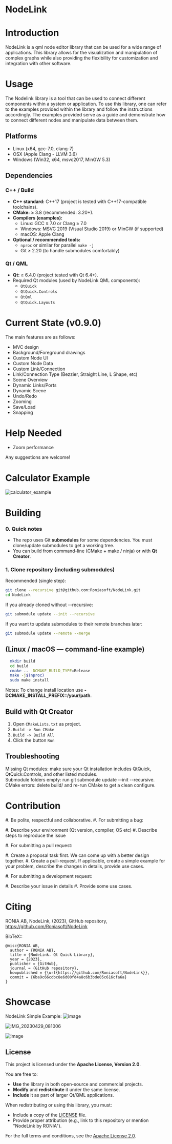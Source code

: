 # NodeLink

Introduction
============
NodeLink is a qml node editor library that can be used for a wide range of applications. This library allows for the visualization and manipulation of complex graphs while also providing the flexibility for customization and integration with other software. 

Usage
=============

The Nodelink library is a tool that can be used to connect different components within a system or application. To use this library, one can refer to the examples provided within the library and follow the instructions accordingly. The examples provided serve as a guide and demonstrate how to connect different nodes and manipulate data between them.

Platforms
---------

* Linux (x64, gcc-7.0, clang-7)
* OSX (Apple Clang - LLVM 3.6)
* Windows (Win32, x64, msvc2017, MinGW 5.3)

Dependencies
------------

### C++ / Build
- **C++ standard:** C++17 (project is tested with C++17-compatible toolchains).  
- **CMake:** ≥ 3.8 (recommended: 3.20+).  
- **Compilers (examples):**
  - Linux: GCC ≥ 7.0 or Clang ≥ 7.0
  - Windows: MSVC 2019 (Visual Studio 2019) or MinGW (if supported)
  - macOS: Apple Clang 
- **Optional / recommended tools:**
  - `nproc` or similar for parallel `make -j`
  - Git ≥ 2.20 (to handle submodules comfortably)

### Qt / QML
- **Qt:** ≥ 6.4.0 (project tested with Qt 6.4+).  
- Required Qt modules (used by NodeLink QML components):
  - `QtQuick`
  - `QtQuick.Controls`
  - `QtQml`
  - `QtQuick.Layouts`


Current State (v0.9.0)
==================

The main features are as follows:

- MVC design
- Background/Foreground drawings
- Custom Node UI
- Custom Node Data
- Custom Link/Connection
- Link/Connection Type (Bezzier, Straight Line, L Shape, etc)
- Scene Overview
- Dynamic Links/Ports
- Dynamic Scene
- Undo/Redo
- Zooming
- Save/Load
- Snapping

Help Needed
==================
- Zoom performance

Any suggestions are welcome!


Calculator Example
==================
![calculator_example](https://github.com/Roniasoft/NodeLink/assets/53909162/db16c995-082a-46d7-a1f0-4e5d16ebdf7d)




Building
========

### 0. Quick notes
- The repo uses Git **submodules** for some dependencies. You must clone/update submodules to get a working tree.  
- You can build from command-line (CMake + make / ninja) or with **Qt Creator**.

### 1. Clone repository (including submodules)
Recommended (single step):
```bash
git clone --recursive git@github.com:Roniasoft/NodeLink.git
cd NodeLink
```
If you already cloned without --recursive:
```bash
git submodule update --init --recursive
```  

If you want to update submodules to their remote branches later:
```bash
git submodule update --remote --merge
```  

(Linux / macOS — command-line example)
-----
```bash
  mkdir build
  cd build
  cmake .. -DCMAKE_BUILD_TYPE=Release
  make -j$(nproc)
  sudo make install
```  
Notes:
To change install location use **-DCMAKE_INSTALL_PREFIX=/your/path**.  


Build with Qt Creator
----------

1. Open `CMakeLists.txt` as project.
2. `Build -> Run CMake`
3. `Build -> Build All`
4. Click the button `Run`

Troubleshooting
----------
Missing Qt modules: make sure your Qt installation includes QtQuick, QtQuick.Controls, and other listed modules.  
Submodule folders empty: run git submodule update --init --recursive.  
CMake errors: delete build/ and re-run CMake to get a clean configure.  

Contribution
============

#. Be polite, respectful and collaborative.
#. For submitting a bug:

   #. Describe your environment (Qt version, compiler, OS etc)
   #. Describe steps to reproduce the issue

#. For submitting a pull request:

   #. Create a proposal task first. We can come up with a better design together.
   #. Create a pull-request. If applicable, create a simple example for your
      problem, describe the changes in details, provide use cases.

#. For submitting a development request:

   #. Describe your issue in details
   #. Provide some use cases.

Citing
======

RONIA AB, NodeLink, (2023), GitHub repository, https://github.com/Roniasoft/NodeLink

BibTeX::

    @misc{RONIA AB,
      author = {RONIA AB},
      title = {NodeLink. Qt Quick Library},
      year = {2023},
      publisher = {GitHub},
      journal = {GitHub repository},
      howpublished = {\url{https://github.com/Roniasoft/NodeLink}},
      commit = {6ba9c66cdbc8e6d00fd4a8c6b3bde05c616cfa6a}
    }
 
 
 Showcase
========

NodeLink Simple Example:
![image](https://user-images.githubusercontent.com/50166193/233803383-537335a5-d35d-4cfe-945b-6d048ff5950f.png)

![IMG_20230429_081006](https://user-images.githubusercontent.com/50166193/235283815-135c48e6-74d8-4c8e-97a3-71ce90bac8b0.jpg)

![image](https://user-images.githubusercontent.com/50166193/233803535-45abd705-0ada-4283-ac87-715060bdcd2f.png)



  
## License

This project is licensed under the **Apache License, Version 2.0**.

You are free to:
- **Use** the library in both open-source and commercial projects.
- **Modify** and **redistribute** it under the same license.
- **Include** it as part of larger Qt/QML applications.

When redistributing or using this library, you must:
- Include a copy of the [LICENSE](LICENSE) file.
- Provide proper attribution (e.g., link to this repository or mention "NodeLink by RONIA").

For the full terms and conditions, see the [Apache License 2.0](https://www.apache.org/licenses/LICENSE-2.0).


